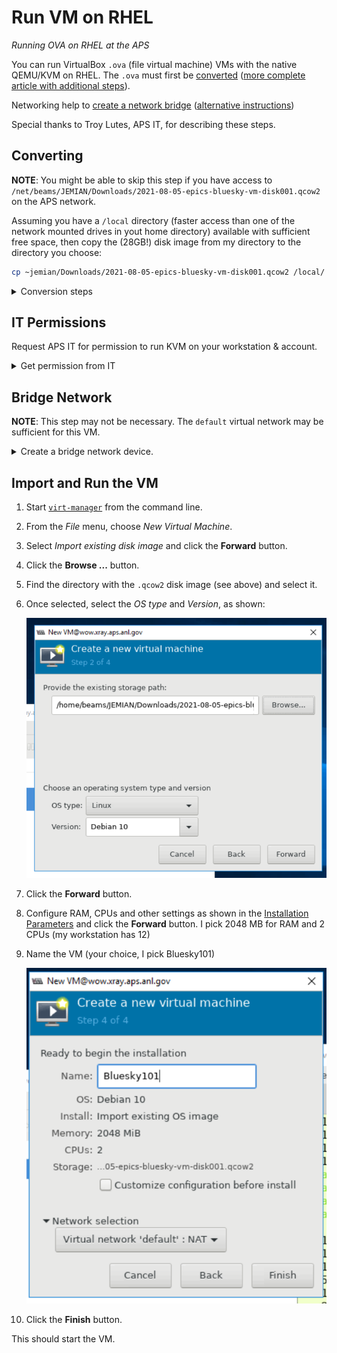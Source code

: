 # Run VM on RHEL

*Running OVA on RHEL at the APS*

You can run VirtualBox `.ova` (file virtual machine) VMs with the native
QEMU/KVM on RHEL.  The `.ova` must first be
[converted](https://blog.ricosharp.com/posts/2019/Converting-ova-file-to-qcow2)
([more complete article with additional
steps](https://access.redhat.com/discussions/4340061)).

Networking help to [create a network
bridge](https://computingforgeeks.com/how-to-create-and-configure-bridge-networking-for-kvm-in-linux/)
([alternative
instructions](https://wiki.hackzine.org/sysadmin/kvm-import-ova.html))

Special thanks to Troy Lutes, APS IT, for describing these steps.

## Converting

**NOTE**: You might be able to skip this step if you have access to
`/net/beams/JEMIAN/Downloads/2021-08-05-epics-bluesky-vm-disk001.qcow2`
on the APS network.

Assuming you have a `/local` directory (faster access than one of the network mounted drives in yout home directory) available with sufficient free
space, then copy the (28GB!) disk image from my directory to the directory you choose:

```sh
cp ~jemian/Downloads/2021-08-05-epics-bluesky-vm-disk001.qcow2 /local/
```

<details>
<summary>Conversion steps</summary>

1. Expand the `.ova` file (it is an uncompressed `tar` archive file), then convert to *QEMU QCOW* format.

   ```sh
   tar xf ../2021-08-05-epics-bluesky-vm.ova 
   qemu-img convert 2021-08-05-epics-bluesky-vm-disk001.{vmdk,qcow2}  -O qcow2
   ```

2. Confirm the resulting file format is actually recognized:

   ```sh
   file 2021-08-05-epics-bluesky-vm-disk001.qcow2 
   2021-08-05-epics-bluesky-vm-disk001.qcow2: QEMU QCOW Image (v3), 42949672960 bytes
   ```

</details>

## IT Permissions

Request APS IT for permission to run KVM on your workstation & account.

<details>
<summary>Get permission from IT</summary>

When you do not yet have permission (to connect to `libvirt` and the
`qemu:/` system), you will see a screen that looks like this:

![unable to connect -- account needs permissions from IT](20210812-1632-libvert-cannot-connect.png)

<details>
<summary>error message</summary>

```
Unable to connect to libvirt qemu:///system.
authentication unavailable: no polkit agent available to authenticate action 'org.libvirt.unix.manage'
Libvirt URI is: qemu:///system
Traceback (most recent call last):
  File "/usr/share/virt-manager/virtManager/connection.py", line 1036, in _do_open
    self._backend.open(self._do_creds_password)
  File "/usr/share/virt-manager/virtinst/connection.py", line 144, in open
    open_flags)
  File "/usr/lib64/python2.7/site-packages/libvirt.py", line 104, in openAuth
    if ret is None:raise libvirtError('virConnectOpenAuth() failed')
libvirtError: authentication unavailable: no polkit agent available to authenticate action 'org.libvirt.unix.manage'
```

</details>

If you see this screen (and/or error message), contact your IT support
to get membership in the `libvirt` and `qemu` groups.  Once that is
made, you'll need to log out and back in to be able to use that
membership.

</details>

## Bridge Network

**NOTE**: This step may not be necessary.  The `default` virtual network
may be sufficient for this VM.

<details>
<summary>Create a bridge network device.</summary>

Create bridge *virtual network* in the virtual machine manager.  Follow
[guidance](https://computingforgeeks.com/how-to-create-and-configure-bridge-networking-for-kvm-in-linux/).

![bridge network configuration](bridge-network.png)

</details>

## Import and Run the VM

1. Start [`virt-manager`](https://virt-manager.org/) from the command line.
2. From the *File* menu, choose *New Virtual Machine*.
3. Select *Import existing disk image* and click the **Forward** button.
4. Click the **Browse ...** button.
5. Find the directory with the `.qcow2` disk image (see above) and select it.
6. Once selected, select the *OS type* and *Version*, as shown:

   ![image selected](completed-Create-new-VM-screen.png)
7. Click the **Forward** button.
8. Configure RAM, CPUs and other settings as shown in the [Installation Parameters](https://github.com/BCDA-APS/epics-bluesky-vm/blob/main/install_vm.md#installation-parameters) and click the **Forward** button.  I pick 2048 MB for RAM and 2 CPUs (my workstation has 12)
9. Name the VM (your choice, I pick Bluesky101)

   ![ready-to-import](ready-Create-new-VM.png)
10. Click the **Finish** button.

This should start the VM.

<!--
## Shared clipboard

**OPTION**: Make copy & paste work between VM *guest* and host systems.

https://dausruddin.com/how-to-enable-clipboard-and-folder-sharing-in-qemu-kvm-on-windows-guest/#Step_3_Open_virt-manager_add_new_hardware
 -->
